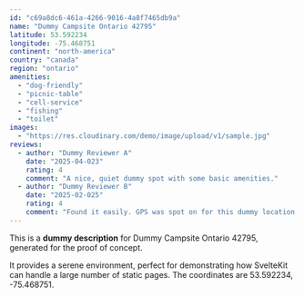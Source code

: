 ```yaml
---
id: "c69a8dc6-461a-4266-9016-4a8f7465db9a"
name: "Dummy Campsite Ontario 42795"
latitude: 53.592234
longitude: -75.468751
continent: "north-america"
country: "canada"
region: "ontario"
amenities:
  - "dog-friendly"
  - "picnic-table"
  - "cell-service"
  - "fishing"
  - "toilet"
images:
  - "https://res.cloudinary.com/demo/image/upload/v1/sample.jpg"
reviews:
  - author: "Dummy Reviewer A"
    date: "2025-04-023"
    rating: 4
    comment: "A nice, quiet dummy spot with some basic amenities."
  - author: "Dummy Reviewer B"
    date: "2025-02-025"
    rating: 4
    comment: "Found it easily. GPS was spot on for this dummy location."
---
```


This is a **dummy description** for Dummy Campsite Ontario 42795, generated for the proof of concept.

It provides a serene environment, perfect for demonstrating how SvelteKit can handle a large number of static pages. The coordinates are 53.592234, -75.468751.
